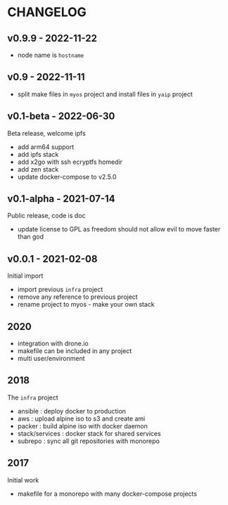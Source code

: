 # CHANGELOG

## v0.9.9 - 2022-11-22

* node name is `hostname`

## v0.9 - 2022-11-11

* split make files in `myos` project and install files in `yaip` project

## v0.1-beta - 2022-06-30

Beta release, welcome ipfs

* add arm64 support
* add ipfs stack
* add x2go with ssh ecryptfs homedir
* add zen stack
* update docker-compose to v2.5.0

## v0.1-alpha - 2021-07-14

Public release, code is doc

* update license to GPL as freedom should not allow evil to move faster than god

## v0.0.1 - 2021-02-08

Initial import

* import previous `infra` project
* remove any reference to previous project
* rename project to myos - make your own stack

## 2020

* integration with drone.io
* makefile can be included in any project
* multi user/environment

## 2018

The `infra` project

* ansible : deploy docker to production
* aws : upload alpine iso to s3 and create ami
* packer : build alpine iso with docker daemon
* stack/services : docker stack for shared services
* subrepo : sync all git repositories with monorepo

## 2017

Initial work

* makefile for a monorepo with many docker-compose projects
